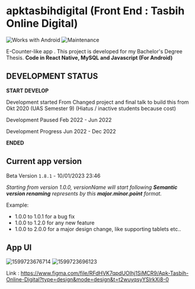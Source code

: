 # apktasbihdigital (Front End : Tasbih Online Digital)

![Works with Android](https://img.shields.io/badge/Works_with-Android-green?style=flat-square)
![Maintenance](https://img.shields.io/maintenance/no/2019)

E-Counter-like app . This project is developed for my Bachelor's Degree Thesis. **Code in React Native, MySQL and Javascript (For Android)**

## DEVELOPMENT STATUS
**START DEVELOP**

Development started From Changed project and final talk to build this from Okt 2020 (UAS Semester 9) (Hiatus / inactive students because cost)

Development Paused Feb 2022 - Jun 2022

Development Progress Jun 2022 - Dec 2022

**ENDED**
## Current app version

Beta Version `1.8.1` - 10/01/2023 23:46

_Starting from version 1.0.0, versionName will start following **Semantic version renaming** represents by this **major.minor.point** format._

Example:

- 1.0.0 to 1.0.1 for a bug fix
- 1.0.0 to 1.2.0 for any new feature
- 1.0.0 to 2.0.0 for a major design change, like supporting tablets etc..

## App UI

![1599723676714](https://media.discordapp.net/attachments/1013859611213824122/1224130977752809592/image.png?ex=661c5fd0&is=6609ead0&hm=f21dca50090d811e83d3bd4e60177b1e8a5d1278d94c9401ea6ee1e69f822022&=&format=webp&quality=lossless)
![1599723696123](https://cdn.discordapp.com/attachments/1013859611213824122/1224132650894360657/image.png?ex=661c615f&is=6609ec5f&hm=6661cfc3c9b409ae8a3e8063ea6a7edfa0aaab8d39f3a8148d9aef50cadd102c&)

Link : https://www.figma.com/file/RFdHVK7qpdUOlhj1SiMCR9/Apk-Tasbih-Online-Digital?type=design&mode=design&t=t2wuyqsyYSlrkXi8-0
